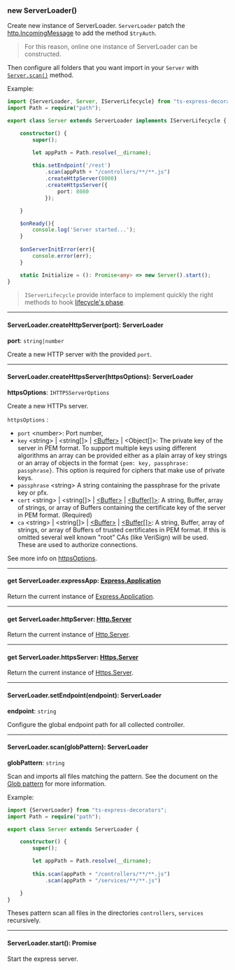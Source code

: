 ### new ServerLoader()

Create new instance of ServerLoader. `ServerLoader` patch the [http.IncomingMessage](https://nodejs.org/api/http.html#http_class_http_incomingmessage) to add the method `$tryAuth`.
> For this reason, online one instance of ServerLoader can be constructed.

Then configure all folders that you want import in your `Server` with [`Server.scan()`](#serverloaderscanglobpattern-serverloader) method.

Example:
```typescript
import {ServerLoader, Server, IServerLifecycle} from "ts-express-decorators";
import Path = require("path");

export class Server extends ServerLoader implements IServerLifecycle {

    constructor() {
        super();

        let appPath = Path.resolve(__dirname);
        
        this.setEndpoint('/rest')
            .scan(appPath + "/controllers/**/**.js")
            .createHttpServer(8000)
            .createHttpsServer({
                port: 8080
            });

    }  

    $onReady(){
        console.log('Server started...');
    }
    
    $onServerInitError(err){
        console.error(err);
    }

    static Initialize = (): Promise<any> => new Server().start();
}
```

> `IServerLifecycle` provide interface to implement quickly the right methods to hook [lifecycle's phase](#lifecycle-hooks). 

***

#### ServerLoader.createHttpServer(port): ServerLoader
**port**: `string|number`

Create a new HTTP server with the provided `port`.

***

#### ServerLoader.createHttpsServer(httpsOptions): ServerLoader
**httpsOptions**: `IHTTPSServerOptions`

Create a new HTTPs server.

`httpsOptions` <IHTTPSServerOptions>:

* `port` &lt;number&gt;: Port number,
* `key` &lt;string&gt; | &lt;string[]&gt; | [&lt;Buffer&gt;](https://nodejs.org/api/buffer.html#buffer_class_buffer) | &lt;Object[]&gt;: The private key of the server in PEM format. To support multiple keys using different algorithms an array can be provided either as a plain array of key strings or an array of objects in the format `{pem: key, passphrase: passphrase}`. This option is required for ciphers that make use of private keys.
* `passphrase` &lt;string&gt; A string containing the passphrase for the private key or pfx.
* `cert` &lt;string&gt; | &lt;string[]&gt; | [&lt;Buffer&gt;](https://nodejs.org/api/buffer.html#buffer_class_buffer) | [&lt;Buffer[]&gt;](https://nodejs.org/api/buffer.html#buffer_class_buffer): A string, Buffer, array of strings, or array of Buffers containing the certificate key of the server in PEM format. (Required)
* `ca` &lt;string&gt; | &lt;string[]&gt; | [&lt;Buffer&gt;](https://nodejs.org/api/buffer.html#buffer_class_buffer) | [&lt;Buffer[]&gt;](https://nodejs.org/api/buffer.html#buffer_class_buffer): A string, Buffer, array of strings, or array of Buffers of trusted certificates in PEM format. If this is omitted several well known "root" CAs (like VeriSign) will be used. These are used to authorize connections.

See more info on [httpsOptions](https://nodejs.org/api/tls.html#tls_tls_createserver_options_secureconnectionlistener).

***

#### get ServerLoader.expressApp: [Express.Application](http://expressjs.com/fr/4x/api.html#app)

Return the current instance of [Express.Application](http://expressjs.com/fr/4x/api.html#app).

***

#### get ServerLoader.httpServer: [Http.Server](https://nodejs.org/api/http.html#http_class_http_server)

Return the current instance of [Http.Server](https://nodejs.org/api/http.html#http_class_http_server).

***

#### get ServerLoader.httpsServer: [Https.Server](https://nodejs.org/api/https.html#https_class_https_server)

Return the current instance of [Https.Server](https://nodejs.org/api/https.html#https_class_https_server).

***

#### ServerLoader.setEndpoint(endpoint): ServerLoader
**endpoint**: `string`

Configure the global endpoint path for all collected controller.

***

#### ServerLoader.scan(globPattern): ServerLoader
**globPattern**: `string`

Scan and imports all files matching the pattern. See the document on the [Glob pattern](https://www.npmjs.com/package/glob) for more information.

Example:
```typescript
import {ServerLoader} from "ts-express-decorators";
import Path = require("path");

export class Server extends ServerLoader {

    constructor() {
        super();

        let appPath = Path.resolve(__dirname);
        
        this.scan(appPath + "/controllers/**/**.js")
            .scan(appPath + "/services/**/**.js")

    }
}
```
Theses pattern scan all files in the directories `controllers`, `services` recursively.

***

#### ServerLoader.start(): Promise
Start the express server.